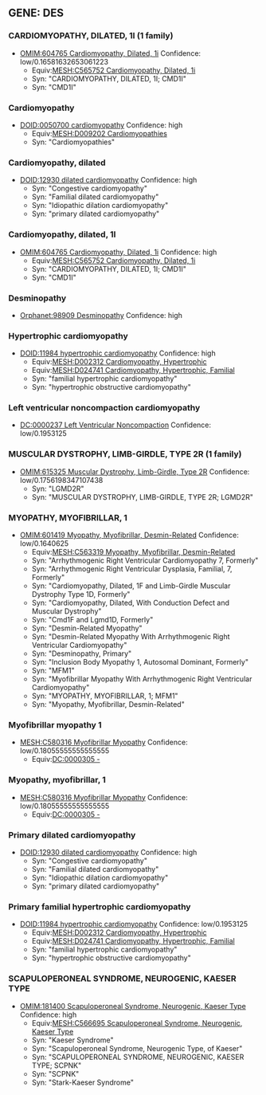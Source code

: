 
## GENE: DES

### CARDIOMYOPATHY, DILATED, 1I (1 family)
 * [OMIM:604765 Cardiomyopathy, Dilated, 1i](http://beta.monarchinitiative.org/disease/OMIM:604765) Confidence: low/0.16581632653061223
    * Equiv:[MESH:C565752 Cardiomyopathy, Dilated, 1i](http://beta.monarchinitiative.org/disease/MESH:C565752)
    * Syn: "CARDIOMYOPATHY, DILATED, 1I; CMD1I"
    * Syn: "CMD1I"

### Cardiomyopathy
 * [DOID:0050700 cardiomyopathy](http://beta.monarchinitiative.org/disease/DOID:0050700) Confidence: high
    * Equiv:[MESH:D009202 Cardiomyopathies](http://beta.monarchinitiative.org/disease/MESH:D009202)
    * Syn: "Cardiomyopathies"

### Cardiomyopathy, dilated
 * [DOID:12930 dilated cardiomyopathy](http://beta.monarchinitiative.org/disease/DOID:12930) Confidence: high
    * Syn: "Congestive cardiomyopathy"
    * Syn: "Familial dilated cardiomyopathy"
    * Syn: "Idiopathic dilation cardiomyopathy"
    * Syn: "primary dilated cardiomyopathy"

### Cardiomyopathy, dilated, 1I
 * [OMIM:604765 Cardiomyopathy, Dilated, 1i](http://beta.monarchinitiative.org/disease/OMIM:604765) Confidence: high
    * Equiv:[MESH:C565752 Cardiomyopathy, Dilated, 1i](http://beta.monarchinitiative.org/disease/MESH:C565752)
    * Syn: "CARDIOMYOPATHY, DILATED, 1I; CMD1I"
    * Syn: "CMD1I"

### Desminopathy
 * [Orphanet:98909 Desminopathy](http://beta.monarchinitiative.org/disease/Orphanet:98909) Confidence: high

### Hypertrophic cardiomyopathy
 * [DOID:11984 hypertrophic cardiomyopathy](http://beta.monarchinitiative.org/disease/DOID:11984) Confidence: high
    * Equiv:[MESH:D002312 Cardiomyopathy, Hypertrophic](http://beta.monarchinitiative.org/disease/MESH:D002312)
    * Equiv:[MESH:D024741 Cardiomyopathy, Hypertrophic, Familial](http://beta.monarchinitiative.org/disease/MESH:D024741)
    * Syn: "familial hypertrophic cardiomyopathy"
    * Syn: "hypertrophic obstructive cardiomyopathy"

### Left ventricular noncompaction cardiomyopathy
 * [DC:0000237 Left Ventricular Noncompaction](http://beta.monarchinitiative.org/disease/DC:0000237) Confidence: low/0.1953125

### MUSCULAR DYSTROPHY, LIMB-GIRDLE, TYPE 2R (1 family)
 * [OMIM:615325 Muscular Dystrophy, Limb-Girdle, Type 2R](http://beta.monarchinitiative.org/disease/OMIM:615325) Confidence: low/0.1756198347107438
    * Syn: "LGMD2R"
    * Syn: "MUSCULAR DYSTROPHY, LIMB-GIRDLE, TYPE 2R; LGMD2R"

### MYOPATHY, MYOFIBRILLAR, 1
 * [OMIM:601419 Myopathy, Myofibrillar, Desmin-Related](http://beta.monarchinitiative.org/disease/OMIM:601419) Confidence: low/0.1640625
    * Equiv:[MESH:C563319 Myopathy, Myofibrillar, Desmin-Related](http://beta.monarchinitiative.org/disease/MESH:C563319)
    * Syn: "Arrhythmogenic Right Ventricular Cardiomyopathy 7, Formerly"
    * Syn: "Arrhythmogenic Right Ventricular Dysplasia, Familial, 7, Formerly"
    * Syn: "Cardiomyopathy, Dilated, 1F and Limb-Girdle Muscular Dystrophy Type 1D, Formerly"
    * Syn: "Cardiomyopathy, Dilated, With Conduction Defect and Muscular Dystrophy"
    * Syn: "Cmd1F and Lgmd1D, Formerly"
    * Syn: "Desmin-Related Myopathy"
    * Syn: "Desmin-Related Myopathy With Arrhythmogenic Right Ventricular Cardiomyopathy"
    * Syn: "Desminopathy, Primary"
    * Syn: "Inclusion Body Myopathy 1, Autosomal Dominant, Formerly"
    * Syn: "MFM1"
    * Syn: "Myofibrillar Myopathy With Arrhythmogenic Right Ventricular Cardiomyopathy"
    * Syn: "MYOPATHY, MYOFIBRILLAR, 1; MFM1"
    * Syn: "Myopathy, Myofibrillar, Desmin-Related"

### Myofibrillar myopathy 1
 * [MESH:C580316 Myofibrillar Myopathy](http://beta.monarchinitiative.org/disease/MESH:C580316) Confidence: low/0.18055555555555555
    * Equiv:[DC:0000305 -](http://beta.monarchinitiative.org/disease/DC:0000305)

### Myopathy, myofibrillar, 1
 * [MESH:C580316 Myofibrillar Myopathy](http://beta.monarchinitiative.org/disease/MESH:C580316) Confidence: low/0.18055555555555555
    * Equiv:[DC:0000305 -](http://beta.monarchinitiative.org/disease/DC:0000305)

### Primary dilated cardiomyopathy
 * [DOID:12930 dilated cardiomyopathy](http://beta.monarchinitiative.org/disease/DOID:12930) Confidence: high
    * Syn: "Congestive cardiomyopathy"
    * Syn: "Familial dilated cardiomyopathy"
    * Syn: "Idiopathic dilation cardiomyopathy"
    * Syn: "primary dilated cardiomyopathy"

### Primary familial hypertrophic cardiomyopathy
 * [DOID:11984 hypertrophic cardiomyopathy](http://beta.monarchinitiative.org/disease/DOID:11984) Confidence: low/0.1953125
    * Equiv:[MESH:D002312 Cardiomyopathy, Hypertrophic](http://beta.monarchinitiative.org/disease/MESH:D002312)
    * Equiv:[MESH:D024741 Cardiomyopathy, Hypertrophic, Familial](http://beta.monarchinitiative.org/disease/MESH:D024741)
    * Syn: "familial hypertrophic cardiomyopathy"
    * Syn: "hypertrophic obstructive cardiomyopathy"

### SCAPULOPERONEAL SYNDROME, NEUROGENIC, KAESER TYPE
 * [OMIM:181400 Scapuloperoneal Syndrome, Neurogenic, Kaeser Type](http://beta.monarchinitiative.org/disease/OMIM:181400) Confidence: high
    * Equiv:[MESH:C566695 Scapuloperoneal Syndrome, Neurogenic, Kaeser Type](http://beta.monarchinitiative.org/disease/MESH:C566695)
    * Syn: "Kaeser Syndrome"
    * Syn: "Scapuloperoneal Syndrome, Neurogenic Type, of Kaeser"
    * Syn: "SCAPULOPERONEAL SYNDROME, NEUROGENIC, KAESER TYPE; SCPNK"
    * Syn: "SCPNK"
    * Syn: "Stark-Kaeser Syndrome"
